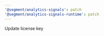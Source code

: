 ```yaml
---
'@segment/analytics-signals': patch
'@segment/analytics-signals-runtime': patch
---
```


Update license key
